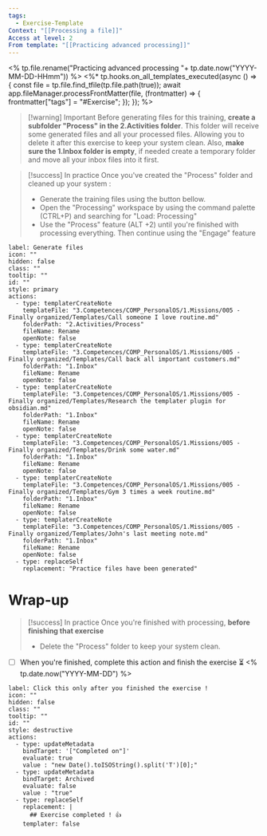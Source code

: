 ```yaml
---
tags:
  - Exercise-Template
Context: "[[Processing a file]]"
Access at level: 2
From template: "[[Practicing advanced processing]]"
---
```

<% tp.file.rename("Practicing advanced processing "+ tp.date.now("YYYY-MM-DD-HHmm")) %>
<%* tp.hooks.on_all_templates_executed(async () => {
  const file = tp.file.find_tfile(tp.file.path(true));
  await app.fileManager.processFrontMatter(file, (frontmatter) => {
    frontmatter["tags"] = "#Exercise";
  });
}); 
%>
> [!warning] Important
> Before generating files for this training, **create a subfolder "Process" in the 2.Activities folder**. This folder will receive some generated files and all your processed files. Allowing you to delete it after this exercise to keep your system clean. 
> Also, **make sure the 1.Inbox folder is empty**, if needed create a temporary folder and move all your inbox files into it first. 

> [!success] In practice
> Once you've created the "Process" folder and cleaned up your system : 
> - Generate the training files using the button bellow. 
> - Open the "Processing" workspace by using the command palette (CTRL+P) and searching for "Load: Processing" 
> - Use the "Process" feature (ALT +2) until you're finished with processing everything. Then continue using the "Engage" feature

```meta-bind-button
label: Generate files
icon: ""
hidden: false
class: ""
tooltip: ""
id: ""
style: primary
actions:
  - type: templaterCreateNote
    templateFile: "3.Competences/COMP_PersonalOS/1.Missions/005 - Finally organized/Templates/Call someone I love routine.md"
    folderPath: "2.Activities/Process"
    fileName: Rename
    openNote: false
  - type: templaterCreateNote
    templateFile: "3.Competences/COMP_PersonalOS/1.Missions/005 - Finally organized/Templates/Call back all important customers.md"
    folderPath: "1.Inbox"
    fileName: Rename
    openNote: false
  - type: templaterCreateNote
    templateFile: "3.Competences/COMP_PersonalOS/1.Missions/005 - Finally organized/Templates/Research the templater plugin for obsidian.md"
    folderPath: "1.Inbox"
    fileName: Rename
    openNote: false
  - type: templaterCreateNote
    templateFile: "3.Competences/COMP_PersonalOS/1.Missions/005 - Finally organized/Templates/Drink some water.md"
    folderPath: "1.Inbox"
    fileName: Rename
    openNote: false
  - type: templaterCreateNote
    templateFile: "3.Competences/COMP_PersonalOS/1.Missions/005 - Finally organized/Templates/Gym 3 times a week routine.md"
    folderPath: "1.Inbox"
    fileName: Rename
    openNote: false
  - type: templaterCreateNote
    templateFile: "3.Competences/COMP_PersonalOS/1.Missions/005 - Finally organized/Templates/John's last meeting note.md"
    folderPath: "1.Inbox"
    fileName: Rename
    openNote: false
  - type: replaceSelf
    replacement: "Practice files have been generated"
```
# Wrap-up

> [!success] In practice
> Once you're finished with processing, **before finishing that exercise**
> - Delete the "Process" folder to keep your system clean. 

- [ ] When you're finished, complete this action and finish the exercise ⏳ <% tp.date.now("YYYY-MM-DD") %>

```meta-bind-button
label: Click this only after you finished the exercise !
icon: ""
hidden: false
class: ""
tooltip: ""
id: ""
style: destructive
actions:
  - type: updateMetadata
    bindTarget: '["Completed on"]'
    evaluate: true
    value : "new Date().toISOString().split('T')[0];" 
  - type: updateMetadata
    bindTarget: Archived
    evaluate: false
    value : "true" 
  - type: replaceSelf
    replacement: |
      ## Exercise completed ! 👍 
    templater: false
```
